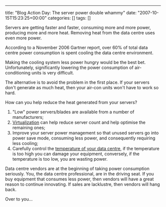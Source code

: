 ---
title: "Blog Action Day: The server power double whammy"
date: "2007-10-15T15:23:25+00:00"
categories: []
tags: []

Servers are getting faster and faster, consuming more and more power, producing more and more heat. Removing heat from the data centre uses even more power.

According to a November 2006 Gartner report, over 60% of total data centre power consumption is spent cooling the data centre environment.

Making the cooling system less power hungry would be the best bet. Unfortunately, significantly lowering the power consumption of air-conditioning units is very difficult.

The alternative is to avoid the problem in the first place. If your servers don't generate as much heat, then your air-con units won't have to work so hard.

How can you help reduce the heat generated from your servers?
<ol>
	<li>"Low" power servers/blades are available from a number of manufacturers;</li>
	<li><a href="http://en.wikipedia.org/wiki/Virtualization">Virtualization</a> can help reduce server count and help optimise the remaining ones;</li>
	<li>Improve your server power management so that unused servers go into power save mode, consuming less power, and consequently requiring less cooling;</li>
	<li>Carefully control the <a href="http://www.openxtra.co.uk/articles/recommended-server-room-temperature.php">temperature of your data centre</a>, if the temperature is too high you can damage your equipment, conversely, if the temperature is too low, you are wasting power.</li>
</ol>
Data centre vendors are at the beginning of taking power consumption seriously. You, the data centre professional, are in the driving seat. If you buy equipment that consumes less power, then vendors will have a great reason to continue innovating. If sales are lacklustre, then vendors will hang back.

Over to you...
